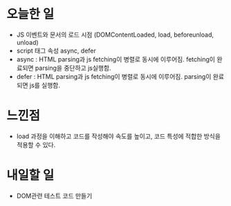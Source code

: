 # 오늘한 일
- JS 이벤트와 문서의 로드 시점
(DOMContentLoaded, load, beforeunload, unload)
- script 태그 속성 async, defer
- async : HTML parsing과 js fetching이 병렬로 동시에 이루어짐. fetching이 완료되면 parsing을 중단하고 js실행함.
- defer : HTML parsing과 js fetching이 병렬로 동시에 이루어짐. parsing이 완료되면 js를 실행함.

# 느낀점
- load 과정을 이해하고 코드를 작성해야 속도를 높이고, 코드 특성에 적합한 방식을 적용할 수 있다.

# 내일할 일
- DOM관련 테스트 코드 만들기 

